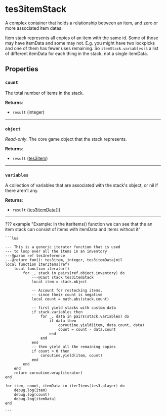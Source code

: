 <!---
	This file is autogenerated. Do not edit this file manually. Your changes will be ignored.
	More information: https://github.com/MWSE/MWSE/tree/master/docs
-->

# tes3itemStack

A complex container that holds a relationship between an item, and zero or more associated item datas.

Item stack represents all copies of an item with the same id. Some of those may have itemData and some may not. E.g. you might have two lockpicks and one of them has fewer uses remaining.
So `itemStack.variables` is a list of different itemData for each thing in the stack, not a single itemData.

## Properties

### `count`
<div class="search_terms" style="display: none">count</div>

The total number of items in the stack.

**Returns**:

* `result` (integer)

***

### `object`
<div class="search_terms" style="display: none">object</div>

*Read-only*. The core game object that the stack represents.

**Returns**:

* `result` ([tes3item](../../types/tes3item))

***

### `variables`
<div class="search_terms" style="display: none">variables</div>

A collection of variables that are associated with the stack's object, or nil if there aren't any.

**Returns**:

* `result` ([tes3itemData](../../types/tes3itemData)[])

***

??? example "Example: In the iterItems() function we can see that the an item stack can consist of items with itemData and items without it"

	```lua
	
	--- This is a generic iterator function that is used
	--- to loop over all the items in an inventory
	---@param ref tes3reference
	---@return fun(): tes3item, integer, tes3itemData|nil
	local function iterItems(ref)
		local function iterator()
			for _, stack in pairs(ref.object.inventory) do
				---@cast stack tes3itemStack
				local item = stack.object
	
				-- Account for restocking items,
				-- since their count is negative
				local count = math.abs(stack.count)
	
				-- first yield stacks with custom data
				if stack.variables then
					for _, data in pairs(stack.variables) do
						if data then
							coroutine.yield(item, data.count, data)
							count = count - data.count
						end
					end
				end
				-- then yield all the remaining copies
				if count > 0 then
					coroutine.yield(item, count)
				end
			end
		end
		return coroutine.wrap(iterator)
	end
	
	for item, count, itemData in iterItems(tes3.player) do
		debug.log(item)
		debug.log(count)
		debug.log(itemData)
	end

	```

